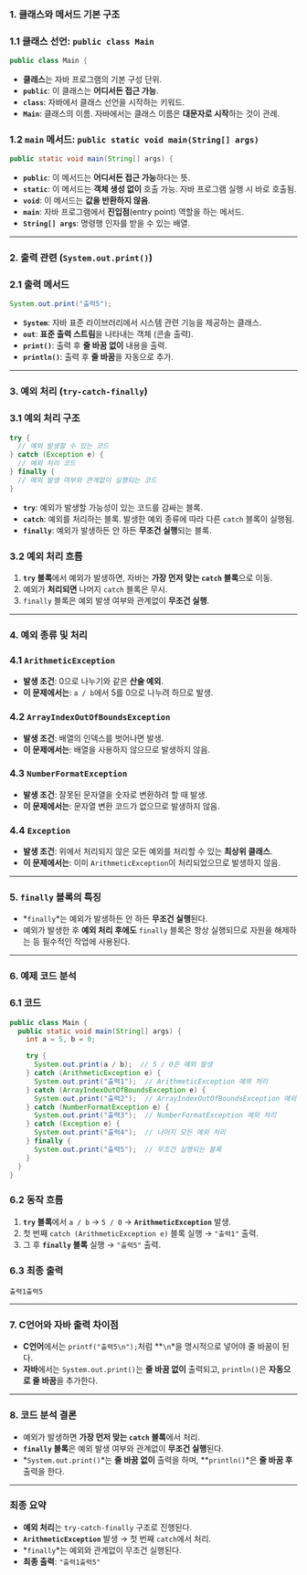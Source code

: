 ### **1. 클래스와 메서드 기본 구조**

### 1.1 **클래스 선언: `public class Main`**

```java
public class Main {
```

- **클래스**는 자바 프로그램의 기본 구성 단위.
- **`public`**: 이 클래스는 **어디서든 접근 가능**.
- **`class`**: 자바에서 클래스 선언을 시작하는 키워드.
- **`Main`**: 클래스의 이름. 자바에서는 클래스 이름은 **대문자로 시작**하는 것이 관례.

### 1.2 **`main` 메서드: `public static void main(String[] args)`**

```java
public static void main(String[] args) {
```

- **`public`**: 이 메서드는 **어디서든 접근 가능**하다는 뜻.
- **`static`**: 이 메서드는 **객체 생성 없이** 호출 가능. 자바 프로그램 실행 시 바로 호출됨.
- **`void`**: 이 메서드는 **값을 반환하지 않음**.
- **`main`**: 자바 프로그램에서 **진입점**(entry point) 역할을 하는 메서드.
- **`String[] args`**: 명령행 인자를 받을 수 있는 배열.

---

### **2. 출력 관련 (`System.out.print()`)**

### 2.1 **출력 메서드**

```java
System.out.print("출력5");
```

- **`System`**: 자바 표준 라이브러리에서 시스템 관련 기능을 제공하는 클래스.
- **`out`**: **표준 출력 스트림**을 나타내는 객체 (콘솔 출력).
- **`print()`**: 출력 후 **줄 바꿈 없이** 내용을 출력.
- **`println()`**: 출력 후 **줄 바꿈**을 자동으로 추가.

---

### **3. 예외 처리 (`try-catch-finally`)**

### 3.1 **예외 처리 구조**

```java
try {
  // 예외 발생할 수 있는 코드
} catch (Exception e) {
  // 예외 처리 코드
} finally {
  // 예외 발생 여부와 관계없이 실행되는 코드
}
```

- **`try`**: 예외가 발생할 가능성이 있는 코드를 감싸는 블록.
- **`catch`**: 예외를 처리하는 블록. 발생한 예외 종류에 따라 다른 `catch` 블록이 실행됨.
- **`finally`**: 예외가 발생하든 안 하든 **무조건 실행**되는 블록.

### 3.2 **예외 처리 흐름**

1. **`try` 블록**에서 예외가 발생하면, 자바는 **가장 먼저 맞는 `catch` 블록**으로 이동.
2. 예외가 **처리되면** 나머지 `catch` 블록은 무시.
3. `finally` 블록은 예외 발생 여부와 관계없이 **무조건 실행**.

---

### **4. 예외 종류 및 처리**

### 4.1 **`ArithmeticException`**

- **발생 조건**: 0으로 나누기와 같은 **산술 예외**.
- **이 문제에서는**: `a / b`에서 5를 0으로 나누려 하므로 발생.

### 4.2 **`ArrayIndexOutOfBoundsException`**

- **발생 조건**: 배열의 인덱스를 벗어나면 발생.
- **이 문제에서는**: 배열을 사용하지 않으므로 발생하지 않음.

### 4.3 **`NumberFormatException`**

- **발생 조건**: 잘못된 문자열을 숫자로 변환하려 할 때 발생.
- **이 문제에서는**: 문자열 변환 코드가 없으므로 발생하지 않음.

### 4.4 **`Exception`**

- **발생 조건**: 위에서 처리되지 않은 모든 예외를 처리할 수 있는 **최상위 클래스**.
- **이 문제에서는**: 이미 `ArithmeticException`이 처리되었으므로 발생하지 않음.

---

### **5. `finally` 블록의 특징**

- *`finally`*는 예외가 발생하든 안 하든 **무조건 실행**된다.
- 예외가 발생한 후 **예외 처리 후에도** `finally` 블록은 항상 실행되므로 자원을 해제하는 등 필수적인 작업에 사용된다.

---

### **6. 예제 코드 분석**

### 6.1 **코드**

```java
public class Main {
  public static void main(String[] args) {
    int a = 5, b = 0;

    try {
      System.out.print(a / b);  // 5 / 0은 예외 발생
    } catch (ArithmeticException e) {
      System.out.print("출력1");  // ArithmeticException 예외 처리
    } catch (ArrayIndexOutOfBoundsException e) {
      System.out.print("출력2");  // ArrayIndexOutOfBoundsException 예외 처리
    } catch (NumberFormatException e) {
      System.out.print("출력3");  // NumberFormatException 예외 처리
    } catch (Exception e) {
      System.out.print("출력4");  // 나머지 모든 예외 처리
    } finally {
      System.out.print("출력5");  // 무조건 실행되는 블록
    }
  }
}

```

### 6.2 **동작 흐름**

1. **`try` 블록**에서 `a / b` → `5 / 0` → **`ArithmeticException`** 발생.
2. 첫 번째 `catch (ArithmeticException e)` 블록 실행 → `"출력1"` 출력.
3. 그 후 **`finally` 블록** 실행 → `"출력5"` 출력.

### 6.3 **최종 출력**

```
출력1출력5

```

---

### **7. C언어와 자바 출력 차이점**

- **C언어**에서는 `printf("출력5\n");`처럼 **`\n`*을 명시적으로 넣어야 줄 바꿈이 된다.
- **자바**에서는 `System.out.print()`는 **줄 바꿈 없이** 출력되고, `println()`은 **자동으로 줄 바꿈**을 추가한다.

---

### **8. 코드 분석 결론**

- 예외가 발생하면 **가장 먼저 맞는 `catch` 블록**에서 처리.
- **`finally` 블록**은 예외 발생 여부와 관계없이 **무조건 실행**된다.
- *`System.out.print()`*는 **줄 바꿈 없이** 출력을 하며, **`println()`*은 **줄 바꿈 후** 출력을 한다.

---

### **최종 요약**

- **예외 처리**는 `try-catch-finally` 구조로 진행된다.
- **`ArithmeticException`** 발생 → 첫 번째 `catch`에서 처리.
- *`finally`*는 예외와 관계없이 무조건 실행된다.
- **최종 출력**: `"출력1출력5"`